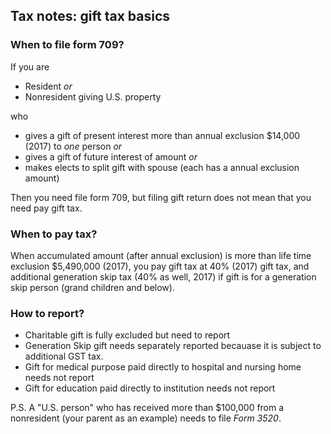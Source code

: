 ## Tax notes: gift tax basics

### When to file form 709?

If you are

- Resident _or_ 
- Nonresident giving U.S. property

who

- gives a gift of present interest more than annual exclusion $14,000 (2017) to _one_ person _or_  
- gives a gift of future interest of amount _or_ 
- makes elects to split gift with spouse (each has a annual exclusion amount)

Then you need file form 709, but filing gift return does not mean that you need pay gift tax.

### When to pay tax?

When accumulated amount (after annual exclusion) is more than life time exclusion $5,490,000 (2017), you pay gift tax at 40% (2017) gift tax, and additional generation skip tax (40% as well, 2017) if gift is for a generation skip person (grand children and below).

### How to report?

- Charitable gift is fully excluded but need to report
- Generation Skip gift needs separately reported becauase it is subject to additional GST tax.
- Gift for medical purpose paid directly to hospital and nursing home needs not report
- Gift for education paid directly to institution needs not report

P.S. A "U.S. person" who has received more than $100,000 from a nonresident (your parent as an example) needs to file _Form 3520_.
